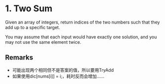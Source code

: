 # 1. Two Sum

Given an array of integers, return indices of the two numbers such that they add up to a specific target.

You may assume that each input would have exactly one solution, and you may not use the same element twice.

## Remarks

* 可能出现两个相同但不是答案的值，所以要用TryAdd
* 如果使用dic[nums[i]] = i;，耗时反而会增加……
